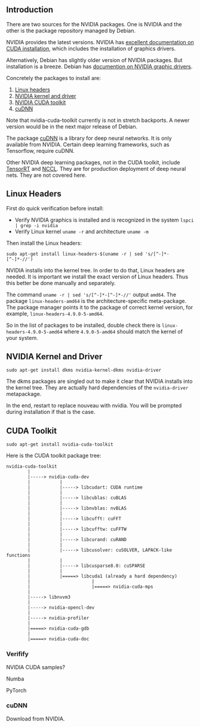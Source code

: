 ## Introduction

There are two sources for the NVIDIA packages. One is NVIDIA and the other is the package repository managed by Debian.

NVIDIA provides the latest versions. NVIDIA has [excellent documentation on CUDA installation](https://docs.nvidia.com/cuda/cuda-installation-guide-linux/), which includes the installation of graphics drivers.

Alternatively, Debian has slightly older version of NVIDIA packages. But installation is a breeze. Debian has [documention on NVIDIA graphic drivers](https://wiki.debian.org/NvidiaGraphicsDrivers).

Concretely the packages to install are:

1. [Linux headers](https://packages.debian.org/stretch/linux-headers-amd64)
2. [NVIDIA kernel and driver](https://packages.debian.org/stretch/nvidia-driver)
3. [NVIDIA CUDA toolkit](https://packages.debian.org/stretch/nvidia-cuda-toolkit)
4. [cuDNN](https://developer.nvidia.com/cudnn)

Note that nvidia-cuda-toolkit currently is not in stretch backports. A newer version would be in the next major release of Debian.

The package [cuDNN](https://developer.nvidia.com/cudnn) is a library for deep neural networks. It is only available from NVIDIA. Certain deep learning frameworks, such as Tensorflow, require cuDNN.

Other NVIDIA deep learning packages, not in the CUDA toolkit, include [TensorRT](https://developer.nvidia.com/tensorrt) and [NCCL](https://developer.nvidia.com/nccl). They are for production deployment of deep neural nets. They are not covered here.

## Linux Headers

First do quick verification before install:

* Verify NVIDIA graphics is installed and is recognized in the system `lspci | grep -i nvidia`
* Verify Linux kernel `uname -r` and architecture `uname -m`

Then install the Linux headers:

`sudo apt-get install linux-headers-$(uname -r | sed 's/[^-]*-[^-]*-//')`

NVIDIA installs into the kernel tree. In order to do that, Linux headers are needed. It is important we install the exact version of Linux headers. Thus this better be done manually and separately.

The command `uname -r | sed 's/[^-]*-[^-]*-//'` output `amd64`. The package `linux-headers-amd64` is the architecture-specific meta-package. The package manager points it to the package of correct kernel version, for example, `linux-headers-4.9.0-5-amd64`.

So in the list of packages to be installed, double check there is `linux-headers-4.9.0-5-amd64` where `4.9.0-5-amd64` should match the kernel of your system.

## NVIDIA Kernel and Driver

`sudo apt-get install dkms nvidia-kernel-dkms nvidia-driver`

The dkms packages are singled out to make it clear that NVIDIA installs into the kernel tree. They are actually hard dependencies of the `nvidia-driver` metapackage.

In the end, restart to replace nouveau with nvidia. You will be prompted during installation if that is the case.

## CUDA Toolkit

`sudo apt-get install nvidia-cuda-toolkit`

Here is the CUDA toolkit package tree:

    nvidia-cuda-toolkit
            |
            |-----> nvidia-cuda-dev
            |           |
            |           |-----> libcudart: CUDA runtime
            |           |
            |           |-----> libcublas: cuBLAS
            |           |
            |           |-----> libnvblas: nvBLAS
            |           |
            |           |-----> libcufft: cuFFT
            |           |
            |           |-----> libcufftw: cuFFTW
            |           |
            |           |-----> libcurand: cuRAND
            |           |
            |           |-----> libcusolver: cuSOLVER, LAPACK-like functions
            |           |
            |           |-----> libcusparse8.0: cuSPARSE
            |           |
            |           |=====> libcuda1 (already a hard dependency)
            |                       |
            |                       |=====> nvidia-cuda-mps
            |
            |-----> libnvvm3
            |
            |-----> nvidia-opencl-dev
            |
            |-----> nvidia-profiler
            |
            |=====> nvidia-cuda-gdb
            |
            |=====> nvidia-cuda-doc

### Verifify

NVIDIA CUDA samples?

Numba

PyTorch

### cuDNN

Download from NVIDIA.

